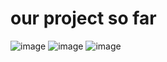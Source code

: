 # our project so far
![image](https://user-images.githubusercontent.com/113055197/213476814-495b9a45-3e66-45ff-a588-d1f73900c4e5.png)
![image](https://user-images.githubusercontent.com/113055197/213476931-2a4986ec-eb3b-4cfb-a2b4-abe1d288f0d4.png)
![image](https://user-images.githubusercontent.com/113055197/213476987-5c6e522e-2589-49f2-bc32-efa73c42288a.png)
